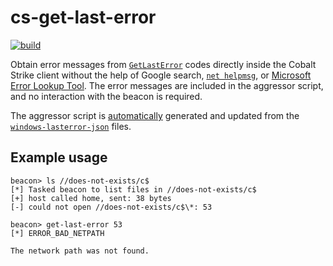 # cs-get-last-error

[![build](https://github.com/Henkru/cs-get-last-error/actions/workflows/build.yml/badge.svg)](https://github.com/Henkru/cs-get-last-error/actions/workflows/build.yml)

Obtain error messages from [`GetLastError`](https://docs.microsoft.com/en-us/windows/win32/api/errhandlingapi/nf-errhandlingapi-getlasterror) codes directly inside the Cobalt Strike client without the help of Google search, [`net helpmsg`](https://devblogs.microsoft.com/oldnewthing/20170919-00/?p=97046), or [Microsoft Error Lookup Tool](https://www.microsoft.com/en-us/download/details.aspx?id=100432). The error messages are included in the aggressor script, and no interaction with the beacon is required.

The aggressor script is [automatically](https://github.com/Henkru/cs-get-last-error/blob/main/.github/workflows/build.yml) generated and updated from the [`windows-lasterror-json`](https://github.com/Henkru/windows-lasterror-json) files.

## Example usage

```text
beacon> ls //does-not-exists/c$
[*] Tasked beacon to list files in //does-not-exists/c$
[+] host called home, sent: 38 bytes
[-] could not open //does-not-exists/c$\*: 53

beacon> get-last-error 53
[*] ERROR_BAD_NETPATH

The network path was not found.
```
